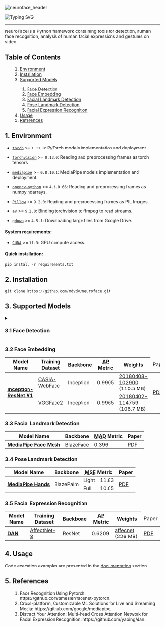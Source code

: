 ![neuroface_header](https://user-images.githubusercontent.com/83948828/178101505-a6654269-c692-41f1-b508-9ff51068fd3f.jpg)

![Typing SVG](https://readme-typing-svg.herokuapp.com?size=100&color=BBBBBB&center=true&vCenter=true&width=1875&height=100&lines=NeuroFace)

---

NeuroFace is a Python framework containing tools for detection, human face recognition, analysis of human facial expressions and gestures on video.

<a name='000'></a>
<h2>Table of Contents</h2>

<ul>
    <ol type='1'>
        <li><a href='#001'>Environment</a></li>
        <li><a href='#002'>Installation</a></li>
        <li><a href='#003'>Supported Models</a></li>
        <ol>
            <li><a href='#031'>Face Detection</a></li>
            <li><a href='#032'>Face Embedding</a></li>
            <li><a href='#033'>Facial Landmark Detection</a></li>
            <li><a href='#034'>Pose Landmark Detection</a></li>
            <li><a href='#035'>Facial Expression Recognition</a></li>
        </ol>
        <li><a href='#004'>Usage</a></li>
        <li><a href='#005'>References</a></li>
    </ol>
</ul>

<a name='001'></a>
<h2>1. Environment</h2>

- [`torch`](https://github.com/pytorch/pytorch) >= `1.12.0`: PyTorch models implementation and deployment.

- [`torchvision`](https://github.com/pytorch/vision) >= `0.13.0`: Reading and preprocessing frames as torch tensors.

- [`mediapipe`](https://github.com/google/mediapipe) >= `0.8.10.1`: MediaPipe models implementation and deployment.

- [`opencv-python`](https://github.com/opencv/opencv-python) >= `4.6.0.66`: Reading and preprocessing frames as numpy ndarrays.

- [`Pillow`](https://github.com/python-pillow/Pillow) >= `9.2.0`: Reading and preprocessing frames as PIL Images.

- [`av`](https://github.com/PyAV-Org/PyAV) >= `9.2.0`: Binding torchvision to ffmpeg to read streams.

- [`gdown`](https://github.com/wkentaro/gdown) >= `4.5.1`: Downloading large files from Google Drive.

<h4>System requirements:</h4>

- [`CUDA`](https://developer.nvidia.com/cuda-downloads) >= `11.3`: GPU compute access.

<h4>Quick installation:</h4>

```python
pip install -r requirements.txt
```

<a name='002'></a>
<h2>2. Installation</h2>

```python
git clone https://github.com/mdvdv/neuroface.git
```

<a name='003'></a>
<h2>3. Supported Models</h2>

<details>
<a name='031'></a>
<summary><h3>3.1 Face Detection</h3></summary>

<table>
  <thead>
    <tr>
      <th>Model Name</th>
      <th>Training Dataset</th>
      <th>Backbone</th>
      <th><abbr title='Average Precision'>AP</abbr> Metric</th>
      <th>Weights</th>
      <td>Paper</td>
    </tr>
  </thead>
  <tbody>
    <tr>
      <td rowspan='3'><b><a href='https://github.com/mdvdv/neuroface/blob/main/neuroface/face/detection/mtcnn.py'>MTCNN</a></b></td>
      <td rowspan='4'><a href='https://arxiv.org/pdf/1511.06523v1.pdf'>WiderFace</a></td>
      <td>P-Net</td>
      <td>0.946</td>
      <td><a href='https://drive.google.com/uc?export=view&id=11il5MJc7VRdpiU_HdstX9Gczdxdb_0M8'>pnet</a> (28 KB)</td>
      <td rowspan='3'><a href='https://kpzhang93.github.io/MTCNN_face_detection_alignment/paper/spl.pdf'>PDF</a></td>
    </tr>
    <tr>
      <td>R-Net</td>
      <td>0.954</td>
      <td><a href='https://drive.google.com/uc?export=view&id=1ykKHaW6or-bWSgCGXJYV3F2B9vU6U3aM'>rnet</a> (394 KB)</td>
    </tr>
    <tr>
      <td>O-Net</td>
      <td>0.954</td>
      <td><a href='https://drive.google.com/uc?export=view&id=1NDE8q3O741FW960GDxBnuSkPJS3mugfh'>onet</a> (1.5 MB)</td>
    </tr>
    <tr>
      <td><b><a href='https://github.com/mdvdv/neuroface/blob/main/neuroface/face/detection/retinaface.py'>RetinaFace</a></b></td>
      <td>MobileNet V1</td>
      <td>0.914</td>
      <td><a href='https://drive.google.com/uc?export=view&id=1-AxXlAFoE5KHBy3ugoi3oi9r-X1hYK_B'>mobilenet</a> (1.7 MB)</td>
      <td><a href='https://arxiv.org/pdf/1905.00641'>PDF</a></td>
    </tr>
    <tr>
      <td><b><a href='https://github.com/mdvdv/neuroface/blob/main/neuroface/face/detection/mediapipe_face.py'>MediaPipe Face</a></b></td>
      <td>-</td>
      <td>BlazeFace</td>
      <td>0.9861</td>
      <td>-</td>
      <td><a href='https://arxiv.org/pdf/1907.05047'>PDF</a></td>
    </tr>
  </tbody>
</table>
</details>

<a name='032'></a>
<h3>3.2 Face Embedding</h3>

<table>
  <thead>
    <tr>
      <th>Model Name</th>
      <th>Training Dataset</th>
      <th>Backbone</th>
      <th><abbr title='Average Precision'>AP</abbr> Metric</th>
      <th>Weights</th>
      <td>Paper</td>
    </tr>
  </thead>
  <tbody>
    <tr>
      <td rowspan='2'><b><a href='https://github.com/mdvdv/neuroface/blob/main/neuroface/face/comparison/inception_resnet_v1.py'>Inception-ResNet V1</a></b></td>
      <td><a href='https://arxiv.org/pdf/1411.7923'>CASIA-WebFace</a></td>
      <td>Inception</td>
      <td>0.9905</td>
      <td><a href='https://drive.google.com/uc?export=view&id=1rgLytxUaOUrtjpxCl-mQFGYdUfSWgQCo'>20180408-102900</a> (110.5 MB)</td>
      <td rowspan='2'><a href='https://arxiv.org/pdf/1503.03832.pdf'>PDF</a></td>
    </tr>
    <tr>
      <td><a href='http://www.robots.ox.ac.uk/~vgg/publications/2018/Cao18/cao18.pdf'>VGGFace2</a></td>
      <td>Inception</td>
      <td>0.9965</td>
      <td><a href='https://drive.google.com/uc?export=view&id=1P4OqfwcUXXuycmow_Fb8EXqQk5E7-H5E'>20180402-114759</a> (106.7 MB)</td>
    </tr>
  </tbody>
</table>

<a name='033'></a>
<h3>3.3 Facial Landmark Detection</h3>

<table>
  <thead>
    <tr>
      <th>Model Name</th>
      <th>Backbone</th>
      <th><abbr title='Mean Absolute Distance'>MAD</abbr> Metric</th>
      <th>Paper</th>
    </tr>
  </thead>
  <tbody>
    <tr>
      <td><b><a href='https://github.com/mdvdv/neuroface/blob/main/neuroface/landmarks/face_mesh.py'>MediaPipe Face Mesh</a></b></td>
      <td>BlazeFace</td>
      <td>0.396</td>
      <td><a href='https://arxiv.org/pdf/1907.06724'>PDF</a></td>
    </tr>
  </tbody>
</table>

<a name='034'></a>
<h3>3.4 Pose Landmark Detection</h3>

<table>
  <thead>
    <tr>
      <th>Model Name</th>
      <th>Backbone</th>
      <th colspan="2"><abbr title='Mean Squared Distance'>MSE</abbr> Metric</th>
      <th>Paper</th>
    </tr>
  </thead>
  <tbody>
    <tr>
      <td rowspan="2"><b><a href='https://github.com/mdvdv/neuroface/blob/main/neuroface/landmarks/hands.py'>MediaPipe Hands</a></b></td>
      <td rowspan="2">BlazePalm</td>
      <td>Light</td>
      <td>11.83</td>
      <td rowspan="2"><a href='https://arxiv.org/pdf/2006.10214'>PDF</a></td>
    </tr>
    <tr>
      <td>Full</td>
      <td>10.05</td>
    </tr>
  </tbody>
</table>

<a name='035'></a>
<h3>3.5 Facial Expression Recognition</h3>

<table>
  <thead>
    <tr>
      <th>Model Name</th>
      <th>Training Dataset</th>
      <th>Backbone</th>
      <th><abbr title='Average Precision'>AP</abbr> Metric</th>
      <th>Weights</th>
      <td>Paper</td>
    </tr>
  </thead>
  <tbody>
    <tr>
      <td><b><a href='https://github.com/mdvdv/neuroface/blob/main/neuroface/emotions/attention_resnet.py'>DAN</a></b></td>
      <td><a href='https://arxiv.org/pdf/1708.03985v4.pdf'>AffectNet-8</a></td>
      <td>ResNet</td>
      <td>0.6209</td>
      <td><a href='https://drive.google.com/uc?export=view&id=17lzsrHyuSGd2cZuNHdAAPCw6JsrjgFIn'>affecnet</a> (226 MB)</td>
      <td><a href='https://arxiv.org/pdf/2109.07270.pdf'>PDF</a></td>
    </tr>
  </tbody>
</table>

<a name='004'></a>
<h2>4. Usage</h2>

Code execution examples are presented in the [documentation](https://github.com/mdvdv/neuroface/blob/main/docs/README.md) section.

<a name='005'></a>
<h2>5. References</h2>

<ul>
    <ol type='1'>
        <li>Face Recognition Using Pytorch: https://github.com/timesler/facenet-pytorch.</a></li>
        <li>Cross-platform, Customizable ML Solutions for Live and Streaming Media: https://github.com/google/mediapipe.</a></li>
        <li>Distract Your Attention: Multi-head Cross Attention Network for Facial Expression Recognition: https://github.com/yaoing/dan.</a></li>
    </ol>
</ul>
